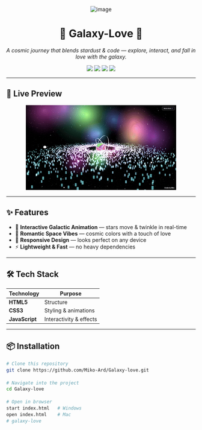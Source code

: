 
<!-- Banner -->
<p align="center">
  <img width="1919" height="515" alt="image" src="https://github.com/user-attachments/assets/e446dab6-419b-41d1-b020-2ef6ec121559" />
</p>

<h1 align="center">🌌 Galaxy-Love 💫</h1>
<p align="center">
  <i>A cosmic journey that blends stardust & code — explore, interact, and fall in love with the galaxy.</i>
</p>

<p align="center">
  <a href="https://Miko-Ard.github.io/Galaxy-love"><img src="https://img.shields.io/badge/🌐%20Live%20Demo-Visit%20Now-blue?style=for-the-badge"></a>
  <a href="https://github.com/Miko-Ard/Galaxy-love/stargazers"><img src="https://img.shields.io/github/stars/Miko-Ard/Galaxy-love?color=ff69b4&style=for-the-badge"></a>
  <a href="https://github.com/Miko-Ard/Galaxy-love/issues"><img src="https://img.shields.io/github/issues/Miko-Ard/Galaxy-love?color=yellow&style=for-the-badge"></a>
  <a href="LICENSE"><img src="https://img.shields.io/github/license/Miko-Ard/Galaxy-love?color=green&style=for-the-badge"></a>
</p>

---

## 🚀 Live Preview
<p align="center">
   <img alt="image" src="gif.gif"/>
</p>

</p>

---

## ✨ Features
- 🌠 **Interactive Galactic Animation** — stars move & twinkle in real-time  
- 💖 **Romantic Space Vibes** — cosmic colors with a touch of love  
- 📱 **Responsive Design** — looks perfect on any device  
- ⚡ **Lightweight & Fast** — no heavy dependencies  

---

## 🛠️ Tech Stack
| Technology | Purpose |
|------------|---------|
| **HTML5**  | Structure |
| **CSS3**   | Styling & animations |
| **JavaScript** | Interactivity & effects |

---

## 📦 Installation
```bash
# Clone this repository
git clone https://github.com/Miko-Ard/Galaxy-love.git

# Navigate into the project
cd Galaxy-love

# Open in browser
start index.html   # Windows
open index.html    # Mac
#   g a l a x y - l o v e 
 
 
